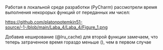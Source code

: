 Работая в локальной среде разработки (PyCharm) рассмотрели время выполнения некорорых функций от переданных им чисел:

https://github.com/platonpotemkin51-source/-1-/blob/main/Laba_4/Laba_4/Figure_1.png

Добавив кеширование (@lru_cache) для второй функции замечаем, что теперь затраченное время гораздо меньше (), чем в первом случае


